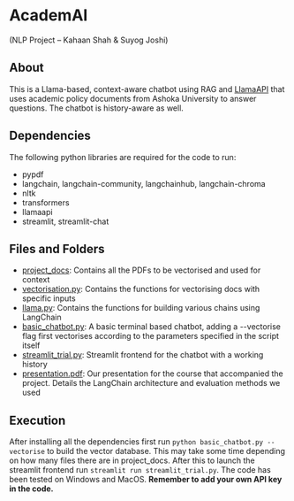 # AcademAI
(NLP Project – Kahaan Shah & Suyog Joshi)

## About
This is a Llama-based, context-aware chatbot using RAG and [LlamaAPI](https://www.llama-api.com/) that uses academic policy documents from Ashoka University to answer questions. The chatbot is history-aware as well.

## Dependencies
The following python libraries are required for the code to run:
- pypdf
- langchain, langchain-community, langchainhub, langchain-chroma
- nltk
- transformers
- llamaapi
- streamlit, streamlit-chat


## Files and Folders
- [project_docs](project_docs): Contains all the PDFs to be vectorised and used for context
- [vectorisation.py](vectorisation.py): Contains the functions for vectorising docs with specific inputs
- [llama.py](llama.py): Contains the functions for building various chains using LangChain
- [basic_chatbot.py](basic_chatbot.py): A basic terminal based chatbot, adding a --vectorise flag first vectorises according to the parameters specified in the script itself
- [streamlit_trial.py](streamlit_trial.py): Streamlit frontend for the chatbot with a working history
- [presentation.pdf](presentation.pdf): Our presentation for the course that accompanied the project. Details the LangChain architecture and evaluation methods we used

## Execution
After installing all the dependencies first run `python basic_chatbot.py --vectorise` to build the vector database. This may take some time depending on how many files there are in project_docs. After this to launch the streamlit frontend run `streamlit run streamlit_trial.py`. The code has been tested on Windows and MacOS. **Remember to add your own API key in the code.**
